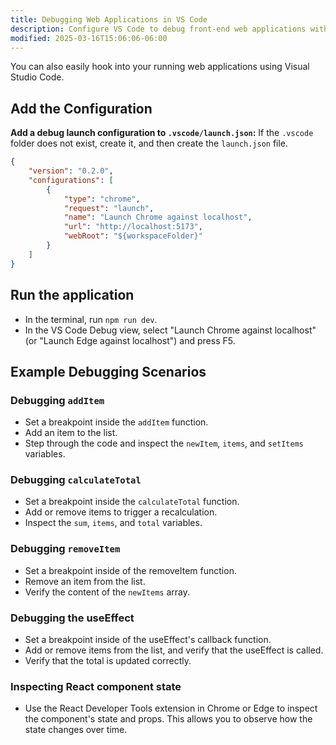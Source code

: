 ```yaml
---
title: Debugging Web Applications in VS Code
description: Configure VS Code to debug front-end web applications with breakpoints, variable inspection, and more
modified: 2025-03-16T15:06:06-06:00
---
```


You can also easily hook into your running web applications using Visual Studio Code.

## Add the Configuration

**Add a debug launch configuration to `.vscode/launch.json`:** If the `.vscode` folder does not exist, create it, and then create the `launch.json` file.

```json
{
	"version": "0.2.0",
	"configurations": [
		{
			"type": "chrome",
			"request": "launch",
			"name": "Launch Chrome against localhost",
			"url": "http://localhost:5173",
			"webRoot": "${workspaceFolder}"
		}
	]
}
```

## Run the application

- In the terminal, run `npm run dev`.
- In the VS Code Debug view, select "Launch Chrome against localhost" (or "Launch Edge against localhost") and press F5.

## Example Debugging Scenarios

### Debugging `addItem`

- Set a breakpoint inside the `addItem` function.
- Add an item to the list.
- Step through the code and inspect the `newItem`, `items`, and `setItems` variables.

### Debugging `calculateTotal`

- Set a breakpoint inside the `calculateTotal` function.
- Add or remove items to trigger a recalculation.
- Inspect the `sum`, `items`, and `total` variables.

### Debugging `removeItem`

- Set a breakpoint inside of the removeItem function.
- Remove an item from the list.
- Verify the content of the `newItems` array.

### Debugging the useEffect

- Set a breakpoint inside of the useEffect's callback function.
- Add or remove items from the list, and verify that the useEffect is called.
- Verify that the total is updated correctly.

### Inspecting React component state

- Use the React Developer Tools extension in Chrome or Edge to inspect the component's state and props. This allows you to observe how the state changes over time.
